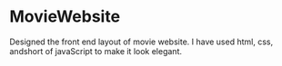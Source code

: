# MovieWebsite
Designed the front end layout of movie website.
I have used html, css, andshort of javaScript to make it look elegant.
